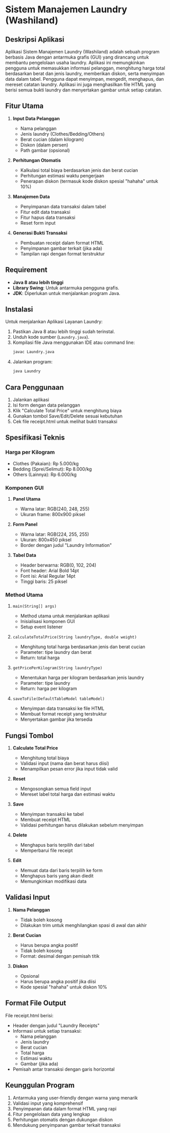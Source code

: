 # Sistem Manajemen Laundry (Washiland)

## Deskripsi Aplikasi
Aplikasi Sistem Manajemen Laundry (Washiland) adalah sebuah program berbasis Java dengan antarmuka grafis (GUI) yang dirancang untuk membantu pengelolaan usaha laundry. Aplikasi ini memungkinkan pengguna untuk memasukkan informasi pelanggan, menghitung harga total berdasarkan berat dan jenis laundry, memberikan diskon, serta menyimpan data dalam tabel. Pengguna dapat menyimpan, mengedit, menghapus, dan mereset catatan laundry. Aplikasi ini juga menghasilkan file HTML yang berisi semua bukti laundry dan menyertakan gambar untuk setiap catatan.

## Fitur Utama
1. **Input Data Pelanggan**
    - Nama pelanggan
    - Jenis laundry (Clothes/Bedding/Others)
    - Berat cucian (dalam kilogram)
    - Diskon (dalam persen)
    - Path gambar (opsional)

2. **Perhitungan Otomatis**
    - Kalkulasi total biaya berdasarkan jenis dan berat cucian
    - Perhitungan estimasi waktu pengerjaan
    - Penerapan diskon (termasuk kode diskon spesial "hahaha" untuk 10%)

3. **Manajemen Data**
    - Penyimpanan data transaksi dalam tabel
    - Fitur edit data transaksi
    - Fitur hapus data transaksi
    - Reset form input

4. **Generasi Bukti Transaksi**
    - Pembuatan receipt dalam format HTML
    - Penyimpanan gambar terkait (jika ada)
    - Tampilan rapi dengan format terstruktur

## Requirement

- **Java 8 atau lebih tinggi**
- **Library Swing**: Untuk antarmuka pengguna grafis.
- **JDK**: Diperlukan untuk menjalankan program Java.

## Instalasi

Untuk menjalankan Aplikasi Layanan Laundry:
1. Pastikan Java 8 atau lebih tinggi sudah terinstal.
2. Unduh kode sumber (`Laundry.java`).
3. Kompilasi file Java menggunakan IDE atau command line:
    ```bash
    javac Laundry.java
    ```
4. Jalankan program:
    ```bash
    java Laundry
    ```

## Cara Penggunaan
1. Jalankan aplikasi
2. Isi form dengan data pelanggan
3. Klik "Calculate Total Price" untuk menghitung biaya
4. Gunakan tombol Save/Edit/Delete sesuai kebutuhan
5. Cek file receipt.html untuk melihat bukti transaksi

## Spesifikasi Teknis

### Harga per Kilogram
- Clothes (Pakaian): Rp 5.000/kg
- Bedding (Sprei/Selimut): Rp 8.000/kg
- Others (Lainnya): Rp 6.000/kg

### Komponen GUI
1. **Panel Utama**
    - Warna latar: RGB(240, 248, 255)
    - Ukuran frame: 800x900 piksel

2. **Form Panel**
    - Warna latar: RGB(224, 255, 255)
    - Ukuran: 800x450 piksel
    - Border dengan judul "Laundry Information"

3. **Tabel Data**
    - Header berwarna: RGB(0, 102, 204)
    - Font header: Arial Bold 14pt
    - Font isi: Arial Regular 14pt
    - Tinggi baris: 25 piksel

### Method Utama
1. `main(String[] args)`
    - Method utama untuk menjalankan aplikasi
    - Inisialisasi komponen GUI
    - Setup event listener

2. `calculateTotalPrice(String laundryType, double weight)`
    - Menghitung total harga berdasarkan jenis dan berat cucian
    - Parameter: tipe laundry dan berat
    - Return: total harga

3. `getPricePerKilogram(String laundryType)`
    - Menentukan harga per kilogram berdasarkan jenis laundry
    - Parameter: tipe laundry
    - Return: harga per kilogram

4. `saveToFile(DefaultTableModel tableModel)`
    - Menyimpan data transaksi ke file HTML
    - Membuat format receipt yang terstruktur
    - Menyertakan gambar jika tersedia

## Fungsi Tombol
1. **Calculate Total Price**
    - Menghitung total biaya
    - Validasi input (nama dan berat harus diisi)
    - Menampilkan pesan error jika input tidak valid

2. **Reset**
    - Mengosongkan semua field input
    - Mereset label total harga dan estimasi waktu

3. **Save**
    - Menyimpan transaksi ke tabel
    - Membuat receipt HTML
    - Validasi perhitungan harus dilakukan sebelum menyimpan

4. **Delete**
    - Menghapus baris terpilih dari tabel
    - Memperbarui file receipt

5. **Edit**
    - Memuat data dari baris terpilih ke form
    - Menghapus baris yang akan diedit
    - Memungkinkan modifikasi data

## Validasi Input
1. **Nama Pelanggan**
    - Tidak boleh kosong
    - Dilakukan trim untuk menghilangkan spasi di awal dan akhir

2. **Berat Cucian**
    - Harus berupa angka positif
    - Tidak boleh kosong
    - Format: desimal dengan pemisah titik

3. **Diskon**
    - Opsional
    - Harus berupa angka positif jika diisi
    - Kode spesial "hahaha" untuk diskon 10%

## Format File Output
File receipt.html berisi:
- Header dengan judul "Laundry Receipts"
- Informasi untuk setiap transaksi:
    - Nama pelanggan
    - Jenis laundry
    - Berat cucian
    - Total harga
    - Estimasi waktu
    - Gambar (jika ada)
- Pemisah antar transaksi dengan garis horizontal

## Keunggulan Program
1. Antarmuka yang user-friendly dengan warna yang menarik
2. Validasi input yang komprehensif
3. Penyimpanan data dalam format HTML yang rapi
4. Fitur pengelolaan data yang lengkap
5. Perhitungan otomatis dengan dukungan diskon
6. Mendukung penyimpanan gambar terkait transaksi